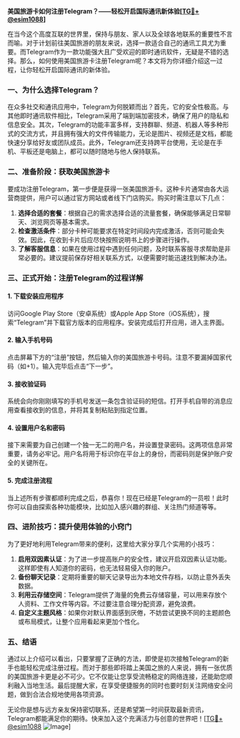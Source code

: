 **美国旅游卡如何注册Telegram？——轻松开启国际通讯新体验[[TG💪+ @esim1088](https://t.me/s/esim1088)]**

在当今这个高度互联的世界里，保持与朋友、家人以及全球各地联系的重要性不言而喻。对于计划前往美国旅游的朋友来说，选择一款适合自己的通讯工具尤为重要。而Telegram作为一款功能强大且广受欢迎的即时通讯软件，无疑是不错的选择。那么，如何使用美国旅游卡注册Telegram呢？本文将为你详细介绍这一过程，让你轻松开启国际通讯的新体验。

### 一、为什么选择Telegram？

在众多社交和通讯应用中，Telegram为何脱颖而出？首先，它的安全性极高。与其他即时通讯软件相比，Telegram采用了端到端加密技术，确保了用户的隐私和信息安全。其次，Telegram的功能丰富多样，支持群聊、频道、机器人等多种形式的交流方式，并且拥有强大的文件传输能力，无论是图片、视频还是文档，都能快速分享给好友或团队成员。此外，Telegram还支持跨平台使用，无论是在手机、平板还是电脑上，都可以随时随地与他人保持联系。

### 二、准备阶段：获取美国旅游卡

要成功注册Telegram，第一步便是获得一张美国旅游卡。这种卡片通常由各大运营商提供，用户可以通过官方网站或者线下门店购买。购买时需注意以下几点：

1. **选择合适的套餐**：根据自己的需求选择合适的流量套餐，确保能够满足日常聊天、浏览网页等基本需求。
2. **检查激活条件**：部分卡种可能要求在特定时间段内完成激活，否则可能会失效。因此，在收到卡片后应尽快按照说明书上的步骤进行操作。
3. **了解客服信息**：如果在使用过程中遇到任何问题，及时联系客服寻求帮助是非常必要的。建议提前保存好相关联系方式，以便需要时能迅速找到解决办法。

### 三、正式开始：注册Telegram的过程详解

#### 1. 下载安装应用程序
访问Google Play Store（安卓系统）或Apple App Store（iOS系统），搜索“Telegram”并下载官方版本的应用程序。安装完成后打开应用，进入主界面。

#### 2. 输入手机号码
点击屏幕下方的“注册”按钮，然后输入你的美国旅游卡号码。注意不要漏掉国家代码（如+1）。输入完毕后点击“下一步”。

#### 3. 接收验证码
系统会向你刚刚填写的手机号发送一条包含验证码的短信。打开手机自带的消息应用查看接收到的信息，并将其复制粘贴到指定位置。

#### 4. 设置用户名和密码
接下来需要为自己创建一个独一无二的用户名，并设置登录密码。这两项信息非常重要，请务必牢记。用户名将用于标识你在平台上的身份，而密码则是保护账户安全的关键所在。

#### 5. 完成注册流程
当上述所有步骤都顺利完成之后，恭喜你！现在已经是Telegram的一员啦！此时你可以自由探索各种功能模块，比如加入感兴趣的群组、关注热门频道等等。

### 四、进阶技巧：提升使用体验的小窍门

为了更好地利用Telegram带来的便利，这里给大家分享几个实用的小技巧：

1. **启用双因素认证**：为了进一步提高账户的安全性，建议开启双因素认证功能。这样即使有人知道你的密码，也无法轻易侵入你的账户。
2. **备份聊天记录**：定期将重要的聊天记录导出为本地文件存档，以防止意外丢失数据。
3. **利用云存储空间**：Telegram提供了海量的免费云存储容量，可以用来存放个人资料、工作文件等内容。不过要注意合理分配资源，避免浪费。
4. **自定义主题风格**：如果你对默认界面感到厌倦，不妨尝试更换不同的主题颜色或布局模式，让整个应用看起来更加个性化。

### 五、结语

通过以上介绍可以看出，只要掌握了正确的方法，即使是初次接触Telegram的新手也能轻松完成注册过程。而对于那些即将踏上美国之旅的人来说，拥有一张优质的美国旅游卡更是必不可少。它不仅能让您享受流畅稳定的网络连接，还能助您顺利融入当地生活。最后提醒大家，在享受便捷服务的同时也要时刻关注网络安全问题，做到合法合规地使用各项资源。

无论你是想与远方亲友保持密切联系，还是希望第一时间获取最新资讯，Telegram都能满足你的期待。快来加入这个充满活力与创意的世界吧！[[TG💪+ @esim1088](https://t.me/s/esim1088) ![Image](https://i.postimg.cc/4NQfJmqS/Snipaste-2025-05-13-00-14-12.png)]